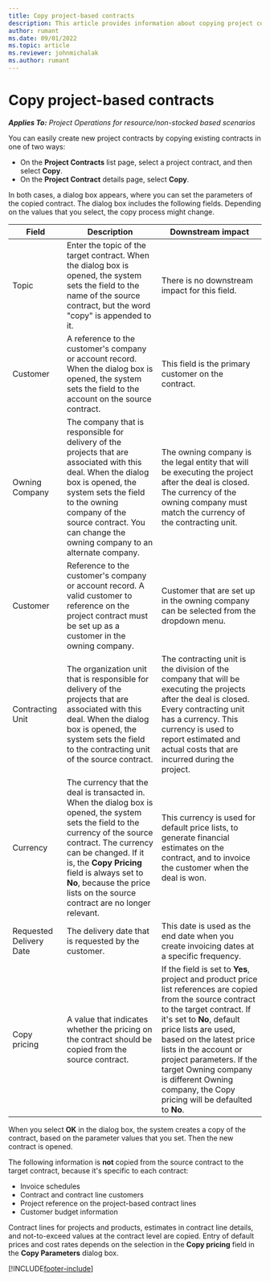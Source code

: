 ```yaml
---
title: Copy project-based contracts
description: This article provides information about copying project contracts in Microsoft Dynamics 365 Project Operations.
author: rumant
ms.date: 09/01/2022
ms.topic: article
ms.reviewer: johnmichalak
ms.author: rumant
---
```


# Copy project-based contracts

_**Applies To:** Project Operations for resource/non-stocked based scenarios_

You can easily create new project contracts by copying existing contracts in one of two ways:

- On the **Project Contracts** list page, select a project contract, and then select **Copy**.
- On the **Project Contract** details page, select **Copy**.

In both cases, a dialog box appears, where you can set the parameters of the copied contract. The dialog box includes the following fields. Depending on the values that you select, the copy process might change.

| Field | Description | Downstream impact |
| --- | --- | --- |
| Topic | Enter the topic of the target contract. When the dialog box is opened, the system sets the field to the name of the source contract, but the word "copy" is appended to it. | There is no downstream impact for this field. |
| Customer | A reference to the customer's company or account record. When the dialog box is opened, the system sets the field to the account on the source contract. | This field is the primary customer on the contract. |
| Owning Company | The company that is responsible for delivery of the projects that are associated with this deal. When the dialog box is opened, the system sets the field to the owning company of the source contract. You can change the owning company to an alternate company. | The owning company is the legal entity that will be executing the project after the deal is closed. The currency of the owning company must match the currency of the contracting unit. |
| Customer | Reference to the customer's company or account record. A valid customer to reference on the project contract must be set up as a customer in the owning company. | Customer that are set up in the owning company can be selected from the dropdown menu. |
| Contracting Unit | The organization unit that is responsible for delivery of the projects that are associated with this deal. When the dialog box is opened, the system sets the field to the contracting unit of the source contract. | The contracting unit is the division of the company that will be executing the projects after the deal is closed. Every contracting unit has a currency. This currency is used to report estimated and actual costs that are incurred during the project. |
| Currency | The currency that the deal is transacted in. When the dialog box is opened, the system sets the field to the currency of the source contract. The currency can be changed. If it is, the **Copy Pricing** field is always set to **No**, because the price lists on the source contract are no longer relevant. | This currency is used for default price lists, to generate financial estimates on the contract, and to invoice the customer when the deal is won. |
| Requested Delivery Date | The delivery date that is requested by the customer. | This date is used as the end date when you create invoicing dates at a specific frequency. |
| Copy pricing | A value that indicates whether the pricing on the contract should be copied from the source contract. | If the field is set to **Yes**, project and product price list references are copied from the source contract to the target contract. If it's set to **No**, default price lists are used, based on the latest price lists in the account or project parameters. If the target Owning company is different Owning company, the Copy pricing will be defaulted to **No**. |

When you select **OK** in the dialog box, the system creates a copy of the contract, based on the parameter values that you set. Then the new contract is opened.

The following information is **not** copied from the source contract to the target contract, because it's specific to each contract:

- Invoice schedules
- Contract and contract line customers
- Project reference on the project-based contract lines
- Customer budget information

Contract lines for projects and products, estimates in contract line details, and not-to-exceed values at the contract level are copied. Entry of default prices and cost rates depends on the selection in the **Copy pricing** field in the **Copy Parameters** dialog box.

[!INCLUDE[footer-include](../includes/footer-banner.md)]
